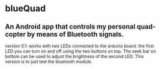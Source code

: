 blueQuad
========

<h2>An Android app that controls my personal quad-copter by means of Bluetooth signals.</h2>
<p>version 0.1: works with two LEDs connected to the arduino board. the first LED you can turn on and off using the two buttons on top. The seek bar on bottom can be used to adjust the brightness of the second LED. This version is to just test the bluetooth module.</p>